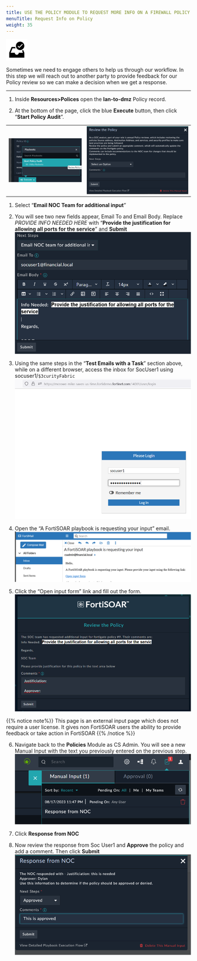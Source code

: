 ```yaml
---
title: USE THE POLICY MODULE TO REQUEST MORE INFO ON A FIREWALL POLICY
menuTitle: Request Info on Policy
weight: 35
---
```


![user_complete_icon](check_box.svg)

Sometimes we need to engage others to help us through our workflow. In this step we will reach out to another party to provide feedback for our Policy review so we can make a decision when we get a response.

---

1. Inside **Resources>Polices** open the **lan-to-dmz** Policy record.

2. At the bottom of the page, click the blue **Execute** button, then click “**Start Policy Audit**”.

|||
|:-----:|:-----:|
|![](exec.png)|![](revpol.png?height=300px)|

1. Select “**Email NOC Team for additional input**”

2. You will see two new fields appear, Email To and Email Body. Replace *PROVIDE INFO NEEDED HERE* with “**Provide the justification for allowing all ports for the service**” and **Submit** ![](emailbody.png?height=300px)

3. Using the same steps in the “**Test Emails with a Task**” section above, while on a different browser, access the inbox for SocUser1 using socuser1/```$3curityFabric```
![](soc_user_login_mail.png?height=300px)

4. Open the “A FortiSOAR playbook is requesting your input” email. ![](reqinput.png?height=200px)

5. Click the “Open input form” link and fill out the form. ![](formfill.png?height=300px)

{{% notice note%}}
This page is an external input page which does not require a user license. It gives non FortiSOAR users the ability to provide feedback or take action in FortiSOAR
{{% /notice %}}

6. Navigate back to the **Policies** Module as CS Admin. You will see a new Manual Input with the text you previously entered on the previous step. ![](newman.png?height=200px)

7. Click **Response from NOC**

8. Now review the response from Soc User1 and **Approve** the policy and add a comment. Then click **Submit** ![](appby.png?height=300px)
